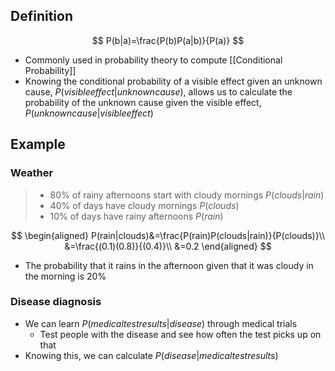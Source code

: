 ## Definition

$$
P(b|a)=\frac{P(b)P(a|b)}{P(a)}
$$

- Commonly used in probability theory to compute [[Conditional Probability]]
- Knowing the conditional probability of a visible effect given an unknown cause, $P(visible effect|unknown cause)$, allows us to calculate the probability of the unknown cause given the visible effect, $P(unknown cause|visible effect)$

## Example

### Weather

> - 80% of rainy afternoons start with cloudy mornings $P(clouds|rain)$
> - 40% of days have cloudy mornings $P(clouds)$
> - 10% of days have rainy afternoons $P(rain)$

$$
\begin{aligned}
P(rain|clouds)&=\frac{P(rain)P(clouds|rain)}{P(clouds)}\\
&=\frac{(0.1)(0.8)}{(0.4)}\\
&=0.2
\end{aligned}
$$

- The probability that it rains in the afternoon given that it was cloudy in the morning is 20%

### Disease diagnosis

- We can learn $P(medical test results|disease)$ through medical trials
	-  Test people with the disease and see how often the test picks up on that
- Knowing this, we can calculate $P(disease|medical test results)$

